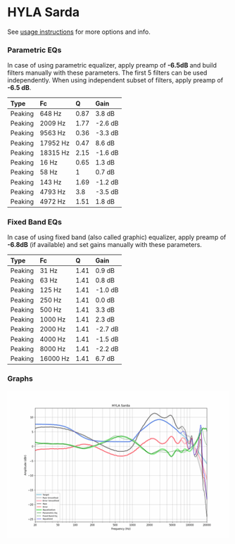 # HYLA Sarda
See [usage instructions](https://github.com/jaakkopasanen/AutoEq#usage) for more options and info.

### Parametric EQs
In case of using parametric equalizer, apply preamp of **-6.5dB** and build filters manually
with these parameters. The first 5 filters can be used independently.
When using independent subset of filters, apply preamp of **-6.5 dB**.

| Type    | Fc       |    Q | Gain    |
|:--------|:---------|:-----|:--------|
| Peaking | 648 Hz   | 0.87 | 3.8 dB  |
| Peaking | 2009 Hz  | 1.77 | -2.6 dB |
| Peaking | 9563 Hz  | 0.36 | -3.3 dB |
| Peaking | 17952 Hz | 0.47 | 8.6 dB  |
| Peaking | 18315 Hz | 2.15 | -1.6 dB |
| Peaking | 16 Hz    | 0.65 | 1.3 dB  |
| Peaking | 58 Hz    | 1    | 0.7 dB  |
| Peaking | 143 Hz   | 1.69 | -1.2 dB |
| Peaking | 4793 Hz  | 3.8  | -3.5 dB |
| Peaking | 4972 Hz  | 1.51 | 1.8 dB  |

### Fixed Band EQs
In case of using fixed band (also called graphic) equalizer, apply preamp of **-6.8dB**
(if available) and set gains manually with these parameters.

| Type    | Fc       |    Q | Gain    |
|:--------|:---------|:-----|:--------|
| Peaking | 31 Hz    | 1.41 | 0.9 dB  |
| Peaking | 63 Hz    | 1.41 | 0.8 dB  |
| Peaking | 125 Hz   | 1.41 | -1.0 dB |
| Peaking | 250 Hz   | 1.41 | 0.0 dB  |
| Peaking | 500 Hz   | 1.41 | 3.3 dB  |
| Peaking | 1000 Hz  | 1.41 | 2.3 dB  |
| Peaking | 2000 Hz  | 1.41 | -2.7 dB |
| Peaking | 4000 Hz  | 1.41 | -1.5 dB |
| Peaking | 8000 Hz  | 1.41 | -2.2 dB |
| Peaking | 16000 Hz | 1.41 | 6.7 dB  |

### Graphs
![](./HYLA%20Sarda.png)